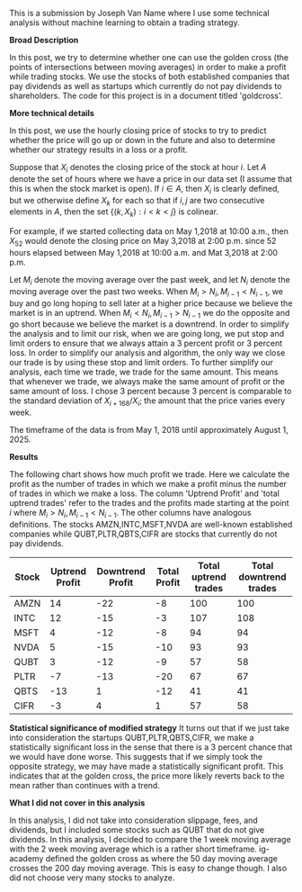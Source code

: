 This is a submission by Joseph Van Name where I use some technical analysis without machine learning to obtain a trading strategy. 

**Broad Description**

In this post, we try to determine whether one can use the golden cross (the points of intersections between moving averages) in order to make a profit while trading stocks. We use the stocks of both established companies that pay dividends as well as startups which currently do not pay dividends to shareholders. The code for this project is in a document titled 'goldcross'.

**More technical details**


In this post, we use the hourly closing price of stocks to try to predict whether the price will go up or down in the future and also to determine whether our strategy results in a loss or a profit.

Suppose that $X_i$ denotes the closing price of the stock at hour $i$. Let $A$ denote the set of hours where we have a price in our data set (I assume that this is when the stock market is open).
If $i\in A$, then $X_i$ is clearly defined, but we otherwise define $X_k$ for each so that if $i,j$ are two consecutive elements in $A$, then the set $\{(k,X_k):i<k<j\}$ is colinear.

For example, if we started collecting data on May 1,2018 at 10:00 a.m., then $X_{52}$ would denote the closing price on May 3,2018 at 2:00 p.m. since 52 hours elapsed between May 1,2018 at 10:00 a.m. and Mat 3,2018 at 2:00 p.m.

Let $M_i$ denote the moving average over the past week, and let $N_i$ denote the moving average over the past two weeks. When $M_i>N_i,M_{i-1}<N_{i-1}$, we buy and go long hoping to sell later at a higher price because we believe the market is in an uptrend.
When $M_i<N_i,M_{i-1}>N_{i-1}$ we do the opposite and go short because we believe the market is a downtrend. In order to simplify the analysis and to limit our risk, when we are going long, we put stop and limit orders to ensure that we always attain a 3 percent profit or 3 percent loss. In order to simplify our analysis and algorithm, the only way we close our trade is by using these stop and limit orders. To further simplify our analysis, each time we trade, we trade for the same amount. This means that whenever we trade, we always make the same amount of profit or the same amount of loss. I chose 3 percent because 3 percent is comparable to the standard deviation of $X_{i+168}/X_i$; the amount that the price varies every week.

The timeframe of the data is from May 1, 2018 until approximately August 1, 2025.

**Results**

The following chart shows how much profit we trade. Here we calculate the profit as the number of trades in which we make a profit minus the number of trades in which we make a loss. The column 'Uptrend Profit' and 'total uptrend trades' refer to the trades and the profits made starting at the point $i$ where $M_i>N_i,M_{i-1}<N_{i-1}$. The other columns have analogous definitions. The stocks AMZN,INTC,MSFT,NVDA are well-known established companies while QUBT,PLTR,QBTS,CIFR are stocks that currently do not pay dividends.

Stock | Uptrend Profit      | Downtrend Profit      | Total Profit | Total uptrend trades | Total downtrend trades |
| ------------- | ------------- | ------------- | ------------- | ------------- | ------------- |
AMZN| 14 | -22 | -8 | 100 | 100 |
INTC| 12 | -15 | -3 | 107 | 108 |
MSFT| 4 | -12 | -8 | 94 | 94 |
NVDA| 5 | -15 | -10 | 93 | 93 |
QUBT| 3 | -12 | -9 | 57 | 58 |
PLTR|-7 | -13 | -20|67|67|
QBTS|-13| 1 | -12 | 41| 41|
CIFR|-3| 4 | 1 | 57 |58 |

**Statistical significance of modified strategy**
It turns out that if we just take into consideration the startups QUBT,PLTR,QBTS,CIFR, we make a statistically significant loss in the sense that there is a 3 percent chance that we would have done worse. This suggests that if we simply took the opposite strategy, we may have made a statistically significant profit. This indicates that at the golden cross, the price more likely reverts back to the mean rather than continues with a trend.

**What I did not cover in this analysis**

In this analysis, I did not take into consideration slippage, fees, and dividends, but I included some stocks such as QUBT that do not give dividends. In this analysis, I decided to compare the 1 week moving average with the 2 week moving average which is a rather short timeframe. ig-academy defined the golden cross as where the 50 day moving average crosses the 200 day moving average. This is easy to change though. I also did not choose very many stocks to analyze. 
